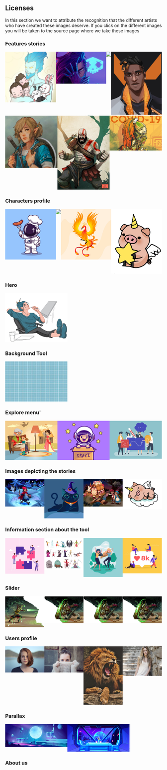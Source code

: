 ## Licenses

In this section we want to attribute the recognition that the different artists who have created these images deserve. If you click on the different images you will be taken to the source page where we take these images

### Features stories

<div style="display: flex; flex-direction: row">
<a href="https://www.deviantart.com/tay-sokka/art/Fan-art-Destripando-la-Historia-807394090" target="_blank"><img src="src/assets/img/stories/fan_art_1.jpg" width="200"></a>
<a href="https://www.geekgirlauthority.com/sombra-fan-art/" target="_blank"><img src="src/assets/img/stories/fan_art_2.jpg" width="200"></a>
<a href="https://geektyrant.com/news/adorable-star-wars-fan-art-show-baby-yoda-eating-disneyland-snacks" target="_blank"><img src="src/assets/img/stories/fan_art_3.jpeg" width="200"></a>
<a href="https://www.reddit.com/r/PhoenixMains/comments/foe0yv/phoenix_by_uchobysan/" target="_blank"><img src="src/assets/img/stories/fan_art_4.jpg" width="200"></a>
</div>

<div style="display: flex; flex-direction: row">
<a href="https://www.pinterest.es/pin/94997873377894373/" target="_blank"><img src="src/assets/img/stories/fan_art_5.jpg" width="200"></a>
<a href="https://in.pinterest.com/pin/683069468456761547/" target="_blank"><img src="src/assets/img/stories/fan_art_6.jpg" width="200"></a>
<a href="https://www.dailysabah.com/arts/events/illustrators-muralists-to-share-their-self-isolation-experiences-with-quarantine-diaries" target="_blank"><img src="src/assets/img/stories/fan_art_7.jpg" width="200"></a>
</div>

### Characters profile

<div style="display: flex; flex-direction: row">
<a href="https://www.freepik.es/vector-gratis/cocinero-lindo-astronauta-ejemplo-historieta-salchicha-parrilla-concepto-alimentos-ciencia-estilo-dibujos-animados-plana_10479410.htm" target="_blank"><img src="src/assets/img/character_1.jpg" width="200"></a>
<a href="https://www.freepik.es/vector-gratis/joven-sirena_1089253.htm" target="_blank"><img src="src/assets/img/character_2.jpg" width="200"></a>
<a href="https://www.freepik.es/vector-premium/dibujado-mano-ave-fenix-ilustrado_7429952.htm" target="_blank"><img src="src/assets/img/character_3.jpg" width="200"></a>
<a href="https://www.freepik.es/vector-gratis/coleccion-personajes-kawaii-unicornios_4539022.htm" target="_blank"><img src="src/assets/img/newCharacter.jpg" width="200"></a>
</div>

### Hero

<a href="https://www.freepik.es/vector-gratis/morena-alegre-vestida-sueter-marron-pantalon-negro-calzado-gris-sentada-silla-sus-pies-sobre-escritorio-pensando-lugar-trabajo_9641138.htm" target="_blank"><img src="src/assets/img/Hero.jpg" width="200"></a>

<a href="https://www.freepik.es/vector-gratis/dibujo-astronauta-planetas_4740036.htm"></a>


### Background Tool

<a href="https://www.freepik.es/vector-gratis/estilo-abstracto-protector-pantalla-azul-clasico_6843160.htm" target="_blank"><img src="src/assets/img/toolBackground.jpg" width="200"></a>

### Explore menu'

<div style="display: flex; flex-direction: row">
<a href="https://www.freepik.es/vector-gratis/abuela-leyendo-libro-cuento-hadas-nina-nino-sentado-sillon_2238328.htm" target="_blank"><img src="src/assets/img/explore_1.jpg" width="200"></a>
<a href="https://www.freepik.es/vector-gratis/linda-chica-astronauta-ilustracion-dibujos-animados-caja-concepto-icono-tecnologia-personas_10244969.htm" target="_blank"><img src="src/assets/img/explore_2.jpg" width="200"></a>
<a href="https://www.freepik.es/vector-gratis/personas-iconos-ideas-creativas_3585220.htm" target="_blank"><img src="src/assets/img/explore_3.jpg" width="200"></a>
</div>

### Images depicting the stories

<div style="display: flex; flex-direction: row">
<a href="https://www.freepik.es/vector-gratis/caperucita-roja-caminando-bosque_7449114.htm" target="_blank"><img src="src/assets/img/story_1.jpg" width="200"></a>
<a href="https://www.freepik.es/vector-gratis/concepto-gato-halloween_9676369.htm" target="_blank"><img src="src/assets/img/story_2.jpg" width="200"></a>
<a href="https://www.freepik.es/vector-gratis/hansel-gretel-cerca-casa-dulces_7449113.htm" target="_blank"><img src="src/assets/img/story_3.jpg" width="200"></a>
<a href="https://www.freepik.es/vector-gratis/coleccion-personajes-kawaii-unicornios_4539022.htm" target="_blank"><img src="src/assets/img/newStory.jpg" width="200"></a>
</div>

### Information section about the tool

<div style="display: flex; flex-direction: row">
<a href="https://www.freepik.es/vector-gratis/gente-colaborando-hacer-puzzle_3951674.htm" target="_blank"><img src="src/assets/img/collaborate.jpg" width="200"></a>
<a href="https://www.freepik.es/vector-gratis/personajes-malvados-fairy-tails-bruja-malvada-madrastra-reina-vampiro-hombre-piedra-dragon-gracioso-colorido_6845862.htm" target="_blank"><img src="src/assets/img/customize.jpg" width="200"></a>
<a href="https://www.freepik.es/vector-gratis/amistad-chicas-dibujos-animados_4764310.htm" target="_blank"><img src="src/assets/img/relationship.jpg" width="200"></a>
<a href="https://www.freepik.es/vector-gratis/gente-joven-buscando-likes-redes-sociales_4201708.htm" target="_blank"><img src="src/assets/img/follow.jpg" width="200"></a>
</div>

### Slider

<div style="display: flex; flex-direction: row">
<a href="https://www.freepik.es/vector-gratis/escena-fantasia_1066823.htm" target="_blank"><img src="src/assets/img/slide_1.jpg" width="200"></a>
<a href="https://www.freepik.es/vector-gratis/escena-fantasia_1066823.htm" target="_blank"><img src="src/assets/img/slide_2.jpg" width="200"></a>
<a href="https://www.freepik.com/free-vector/fantasy-landscape-with-hand-statues-cartoon-illustration_10245340.htm" target="_blank"><img src="src/assets/img/slide_2.jpg" width="200"></a>
<a href="https://www.freepik.com/free-vector/fairy-with-three-wands-near-sea-fantasy-illustration_10245351.htm#page=1&query=fantasy&position=7" target="_blank"><img src="src/assets/img/slide_2.jpg" width="200"></a>
</div>

### Users profile

<div style="display: flex; flex-direction: row">
<a href="https://pixabay.com/images/id-919048/" target="_blank"><img src="src/assets/img/perfil.jpg" width="200"></a>
<a href="https://pixabay.com/images/id-2563491/" target="_blank"><img src="src/assets/img/review_1.jpg" width="200"></a>
<a href="https://pixabay.com/images/id-3576031/" target="_blank"><img src="src/assets/img/review_2.jpg" width="200"></a>
<a href="https://pixabay.com/images/id-1274056/" target="_blank"><img src="src/assets/img/review_3.jpg" width="200"></a>
</div>

### Parallax

<div style="display: flex; flex-direction: row">
<a href="https://www.freepik.es/vector-gratis/fondo-espacio-paisaje-planeta_7058939.htm" target="_blank"><img src="src/assets/img/parallaxHome.jpg" width="200"></a>
<a href="https://www.freepik.es/vector-gratis/futurista-vista-nave-espacial-cafe-tierra-noche_5902291.htm" target="_blank"><img src="src/assets/img/parallaxInicio.jpg" width="200"></a> 
</div>

### About us

<a href="https://www.freepik.es/vector-gratis/landing-page-presentacion_4125641.htm#page=1&query=about+us&position=1" width="200"></a>

